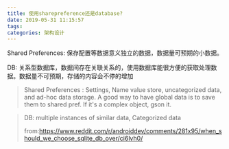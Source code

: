 ```yaml
---
title: 使用sharepreference还是database?
date: 2019-05-31 11:15:57
tags:
categories: 架构设计
---
```




Shared Preferences: 保存配置等数据意义独立的数据，数据量可预期的小数据。

DB: 关系型数据库，数据间存在关联关系的，使用数据库能很方便的获取处理数据。数据量不可预期，存储的内容会不停的增加




> Shared Preferences : Settings, Name value store, uncategorized data, and ad-hoc data storage. A good way to have global data is to save them to shared pref. If it's a complex object, gson it.

> DB: multiple instances of similar data, Categorized data
> 
> from:https://www.reddit.com/r/androiddev/comments/281x95/when_should_we_choose_sqlite_db_over/ci6lvh0/
> 